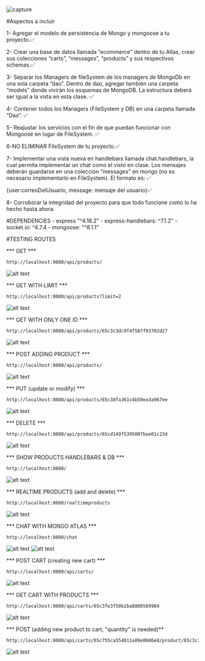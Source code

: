 ![capture](./src/public/images/capture.png)

#Aspectos a incluir

1- Agregar el modelo de persistencia de Mongo y mongoose a tu proyecto.✅

2- Crear una base de datos llamada “ecommerce” dentro de tu Atlas, crear sus 
colecciones “carts”, “messages”, “products” y sus respectivos schemas.✅

3- Separar los Managers de fileSystem de los managers de MongoDb en una sola
carpeta “dao”. Dentro de dao, agregar también una carpeta “models” donde vivirán
los esquemas de MongoDB. La estructura deberá ser igual a la vista en esta clase. ✅

4- Contener todos los Managers (FileSystem y DB) en una carpeta llamada “Dao”. ✅

5- Reajustar los servicios con el fin de que puedan funcionar con Mongoose en
lugar de FileSystem. ✅

6-NO ELIMINAR FileSystem de tu proyecto.✅

7- Implementar una vista nueva en handlebars llamada chat.handlebars, la 
cual permita implementar un chat como el visto en clase. Los mensajes deberán
guardarse en una colección “messages” en mongo (no es necesario implementarlo
en FileSystem). El formato es: ✅

{user:correoDelUsuario, message: mensaje del usuario}✅

8- Corroborar la integridad del proyecto para que todo funcione como lo ha hecho hasta ahora.

#DEPENDENCIES
    - express "^4.18.2"
    - express-handlebars: ^7.1.2"
    - socket.io: ^4.7.4
    - mongoose: "^8.1.1"


#TESTING ROUTES
  
*** GET ***  
~~~
http://localhost:8080/api/products/
~~~
![alt text](./src/public/images/image.png)

*** GET WITH LIMIT ***
~~~
http://localhost:8080/api/products?limit=2
~~~
![alt text](./src/public/images/image-1.png)


*** GET WITH ONLY ONE ID ***
~~~
http://localhost:8080/api/products/65c3c3dc9f4f587f03702d27
~~~
![alt text](./src/public/images/image-2.png)


*** POST ADDING PRODUCT ***
~~~
http://localhost:8080/api/products/
~~~
![alt text](./src/public/images/image-3.png)


*** PUT (update or modify) ***
~~~
http://localhost:8080/api/products/65c38fa361c4b50ea3a967ee
~~~
![alt text](./src/public/images/image-5.png)


*** DELETE ***
~~~
http://localhost:8080/api/products/65cd149f5395807bae01c23d
~~~
![alt text](./src/public/images/image-6.png)


*** SHOW PRODUCTS HANDLEBARS & DB ***
~~~
http://localhost:8080/
~~~
![alt text](./src/public/images/image-7.png)


*** REALTIME PRODUCTS (add and delete) ***
~~~
http://localhost:8080/realtimeproducts
~~~
![alt text](./src/public/images/image-8.png)


*** CHAT WITH MONGO ATLAS ***
~~~
http://localhost:8080/chat
~~~
![alt text](./src/public/images/image-9.png)
![alt text](./src/public/images/image-10.png)


*** POST CART (creating new cart) ***
~~~
http://localhost:8080/api/carts/
~~~
![alt text](./src/public/images/image-11.png)


*** GET CART WITH PRODUCTS ***
~~~
http://localhost:8080/api/carts/65c3fe3f50b2ba8808589904
~~~
![alt text](./src/public/images/image-12.png)


*** POST (adding new product to cart, "quantity" is needed)**
~~~
http://localhost:8080/api/carts/65c755ca554811a89e0606e8/product/65c3c3dc9f4f587f03702d27
~~~
![alt text](./src/public/images/image-13.png)
